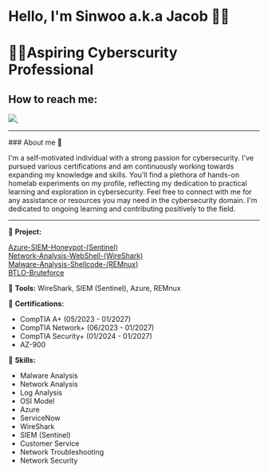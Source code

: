 # Hello, I'm Sinwoo a.k.a Jacob 🙋‍♂️
<h1>👨‍💻Aspiring Cyberscurity Professional</h1>
<h2>How to reach me:</h2>
<a href="https://www.linkedin.com/in/sinwoo-lee-370a8a13a">
    <img src="https://img.shields.io/badge/linkedin-%230077B5.svg?&style=for-the-badge&logo=linkedin&logoColor=white" />
</a>&nbsp;&nbsp;&nbsp;&nbsp;

<hr>
### About me 📌

I'm a self-motivated individual with a strong passion for cybersecurity. I've pursued various certifications and am continuously working towards expanding my knowledge and skills. You'll find a plethora of hands-on homelab experiments on my profile, reflecting my dedication to practical learning and exploration in cybersecurity. Feel free to connect with me for any assistance or resources you may need in the cybersecurity domain. I'm dedicated to ongoing learning and contributing positively to the field.
<hr>

🚀 **Project:**

[Azure-SIEM-Honeypot-(Sentinel)](https://github.com/J-SinwooLee/Azure-SIEM-Honeypot)
<br>
[Network-Analysis-WebShell-(WireShark)](https://github.com/J-SinwooLee/Network-Analysis-WebShell)
<br>
[Malware-Analysis-Shellcode-(REMnux)](https://github.com/J-SinwooLee/Malware-Analysis-REMnux)
<br>
[BTLO-Bruteforce](https://github.com/J-SinwooLee/BTLO-Bruteforce)


🔧 **Tools:** 
WireShark, SIEM (Sentinel), Azure, REMnux

🏅 **Certifications:**
- CompTIA A+ (05/2023 - 01/2027)
- CompTIA Network+ (06/2023 - 01/2027)
- CompTIA Security+ (01/2024 - 01/2027)
- AZ-900

💼 **Skills:**
- Malware Analysis
- Network Analysis
- Log Analysis
- OSI Model
- Azure
- ServiceNow
- WireShark
- SIEM (Sentinel)
- Customer Service
- Network Troubleshooting
- Network Security
